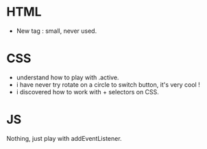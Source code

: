 # HTML 

- New tag : small, never used. 

# CSS 

- understand how to play with .active. 
- i have never try rotate on a circle to switch button, it's very cool ! 
- i discovered how to work with + selectors on CSS.  

# JS

Nothing, just play with addEventListener. 